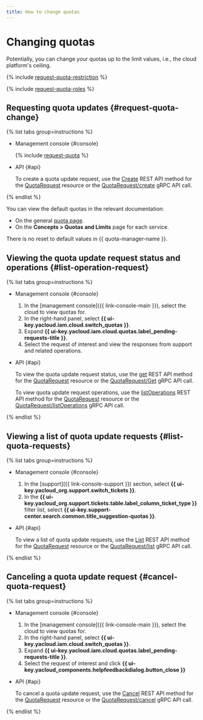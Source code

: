 ```yaml
---
title: How to change quotas
---
```


# Changing quotas

Potentially, you can change your quotas ​​up to the limit values, i.e., the cloud platform's ceiling.

{% include [request-quota-restriction](../../_includes/quota-manager/request-quota-restriction.md) %}

{% include [request-quota-roles](../../_includes/quota-manager/request-quota-roles.md) %}

## Requesting quota updates {#request-quota-change}

{% list tabs group=instructions %}

- Management console {#console}

  {% include [request-quota](../../_includes/quota-manager/request-quota.md) %}

- API {#api}

  To create a quota update request, use the [Create](../api-ref/QuotaRequest/create.md) REST API method for the [QuotaRequest](../api-ref/QuotaRequest/) resource or the [QuotaRequest/create](../api-ref/grpc/QuotaRequest/create.md) gRPC API call.

{% endlist %}

You can view the default quotas in the relevant documentation:

* On the general [quota page](../../overview/concepts/quotas-limits.md#quotas-limits-default).
* On the **Concepts > Quotas and Limits** page for each service.

There is no reset to default values in {{ quota-manager-name }}.

## Viewing the quota update request status and operations {#list-operation-request}

{% list tabs group=instructions %}

- Management console {#console}

  1. In the [management console]({{ link-console-main }}), select the cloud to view quotas for.
  1. In the right-hand panel, select **{{ ui-key.yacloud.iam.cloud.switch_quotas }}**.
  1. Expand **{{ ui-key.yacloud.iam.cloud.quotas.label_pending-requests-title }}**.
  1. Select the request of interest and view the responses from support and related operations.

- API {#api}

  To view the quota update request status, use the [get](../api-ref/QuotaRequest/get.md) REST API method for the [QuotaRequest](../api-ref/QuotaRequest/) resource or the [QuotaRequest/Get](../api-ref/grpc/QuotaRequest/get.md) gRPC API call.

  To view quota update request operations, use the [listOperations](../api-ref/QuotaRequest/listOperations.md) REST API method for the [QuotaRequest](../api-ref/QuotaRequest/) resource or the [QuotaRequest/listOperations](../api-ref/grpc/QuotaRequest/listOperations.md) gRPC API call.

{% endlist %}

## Viewing a list of quota update requests {#list-quota-requests}

{% list tabs group=instructions %}

- Management console {#console}

  1. In the [support]({{ link-console-support }}) section, select **{{ ui-key.yacloud_org.support.switch_tickets }}**.
  1. In the **{{ ui-key.yacloud_org.support.tickets.table.label_column_ticket_type }}** filter list, select **{{ ui-key.support-center.search.common.title_suggestion-quotas }}**.

- API {#api}

  To view a list of quota update requests, use the [List](../api-ref/QuotaRequest/list.md) REST API method for the [QuotaRequest](../api-ref/QuotaRequest/) resource or the [QuotaRequest/list](../api-ref/grpc/QuotaRequest/list.md) gRPC API call.

{% endlist %}

## Canceling a quota update request {#cancel-quota-request}

{% list tabs group=instructions %}

- Management console {#console}

  1. In the [management console]({{ link-console-main }}), select the cloud to view quotas for.
  1. In the right-hand panel, select **{{ ui-key.yacloud.iam.cloud.switch_quotas }}**.
  1. Expand **{{ ui-key.yacloud.iam.cloud.quotas.label_pending-requests-title }}**.
  1. Select the request of interest and click **{{ ui-key.yacloud_components.helpfeedbackdialog.button_close }}**

- API {#api}

  To cancel a quota update request, use the [Cancel](../api-ref/QuotaRequest/cancel.md) REST API method for the [QuotaRequest](../api-ref/QuotaRequest/) resource or the [QuotaRequest/cancel](../api-ref/grpc/QuotaRequest/cancel.md) gRPC API call.

{% endlist %}
